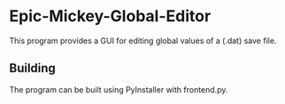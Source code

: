 # Epic-Mickey-Global-Editor
This program provides a GUI for editing global values of a (.dat) save file.

## Building
The program can be built using PyInstaller with frontend.py.